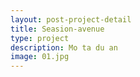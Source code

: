 ```yaml
---
layout: post-project-detail
title: Seasion-avenue
type: project
description: Mo ta du an
image: 01.jpg 
---
```

